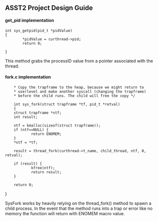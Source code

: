 ## ASST2 Project Design Guide


#### get_pid implementation
 	int sys_getpid(pid_t *pidValue)
 	{
 	        *pidValue = curthread->pid;
 	        return 0;
 	
 	}
This method grabs the processID value from a pointer associated with the thread.

#### fork.c implementation
        * Copy the trapframe to the heap, because we might return to
        * userlevel and make another syscall (changing the trapframe)
        * before the child runs. The child will free the copy */  

        int sys_fork(struct trapframe *tf, pid_t *retval)
        {
        struct trapframe *ntf;
        int result;

        ntf = kmalloc(sizeof(struct trapframe));
        if (ntf==NULL) {
                return ENOMEM;
        }
        *ntf = *tf;

        result = thread_fork(curthread->t_name, child_thread, ntf, 0, retval);

        if (result) {
                kfree(ntf);
                return result;
        }

        return 0;
}

SysFork works by heavily relying on the thread_fork() method to spawn a child process. In the event that the method runs into a trap or error like no memory the function will return with ENOMEM macro value.

